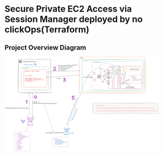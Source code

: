 # Secure Private EC2 Access via Session Manager deployed by no clickOps(Terraform)

## Project Overview Diagram 

![alt text](./images/01.png)